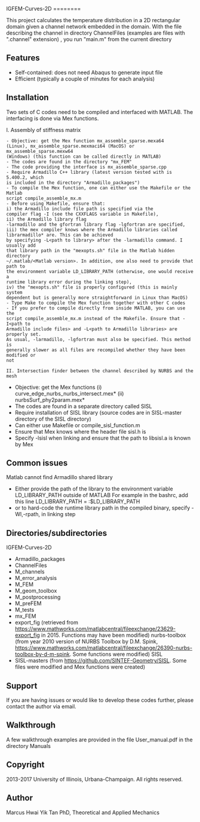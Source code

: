IGFEM-Curves-2D ========

This project calculates the temperature distribution in a 2D rectangular domain
given a channel network embedded in the domain. With the file describing the
channel in directory ChannelFiles (examples are files with ".channel" extension)
, you run "main.m" from the current directory

Features
--------

- Self-contained: does not need Abaqus to generate input file
- Efficient (typically a couple of minutes for each analysis)

Installation
------------

Two sets of C codes need to be compiled and interfaced with MATLAB. The
interfacing is done via Mex functions.

I. Assembly of stiffness matrix
~~~~~~~~~~~~~~~~~~~~~~~~~~~~~~~
- Objective: get the Mex function mx_assemble_sparse.mexa64
(Linux), mx_assemble_sparse.mexmaci64 (MacOS) or mx_assemble_sparse.mexw64
(Windows) (this function can be called directly in MATLAB)
- The codes are found in the directory "mx_FEM"
- The code providing the interface is mx_assemble_sparse.cpp 
- Require Armadillo C++ library (latest version tested with is 5.400.2, which
is included in the directory "Armadillo_packages")
- To compile the Mex function, one can either use the Makefile or the Matlab
script compile_assemble_mx.m
- Before using Makefile, ensure that: 
i) the Armadillo include file path is specified via the
compiler flag -I (see the CXXFLAGS variable in Makefile),
ii) the Armadillo library flag
-larmadillo and the gfortran library flag -lgfortran are specified,
iii) the mex compiler knows where the Armadillo libraries called 
librarmadillo* are. This can be achieved
by specifying -L<path to library> after the -larmadillo command. I usually add
that library path in the "mexopts.sh" file in the Matlab hidden directory
~/.matlab/<Matlab version>. In addition, one also need to provide that path to
the environment variable LD_LIBRARY_PATH (otherwise, one would receive a
runtime library error during the linking step),
iv) the "mexopts.sh" file is properly configured (this is mainly system
dependent but is generally more straightforward in Linux than MacOS)
- Type Make to compile the Mex function together with other C codes
- If you prefer to compile directly from inside MATLAB, you can use the
script compile_assemble_mx.m instead of the Makefile. Ensure that -I<path to
Armadillo include files> and -L<path to Armadillo libraries> are properly set.
As usual, -larmadillo, -lgfortran must also be specified. This method is
generally slower as all files are recompiled whether they have been modified or
not

II. Intersection finder between the channel described by NURBS and the mesh
~~~~~~~~~~~~~~~~~~~~~~~~~~~~~~~~~~~~~~~~~~~~~~~~~~~~~~~~~~~~~~~~~~~~~~~~~~~
- Objective: get the Mex functions 
			 (i) curve_edge_nurbs_nurbs_intersect.mex*
			 (ii) nurbsSurf_phy2param.mex*
- The codes are found in a separate directory called SISL
- Require installation of SISL library (source codes are in SISL-master
directory of the SISL directory)
- Can either use Makefile or compile_sisl_function.m
- Ensure that Mex knows where the header file sisl.h is
- Specify -lsisl when linking and ensure that the path to libsisl.a is known by
Mex

Common issues 
-------------
Matlab cannot find Armadillo shared library
- 	Either provide the path of the library to the environment variable LD_LIBRARY_PATH outside of MATLAB
	For example in the bashrc, add this line
		LD_LIBRARY_PATH = <path to armadillo shared library>:$LD_LIBRARY_PATH
- 	or to hard-code the runtime library path in the compiled binary, specify
	-Wl,-rpath,<path> in linking step

Directories/subdirectories
--------------------------
IGFEM-Curves-2D
- Armadillo_packages
- ChannelFiles
- M_channels
- M_error_analysis
- M_FEM
- M_geom_toolbox
- M_postprocessing
- M_preFEM
- M_tests
- mx_FEM
- export_fig (retrieved from https://www.mathworks.com/matlabcentral/fileexchange/23629-export_fig in 2015. Functions
may have been modified)
nurbs-toolbox (from year 2010 version of NURBS Toolbox by D.M. Spink, https://www.mathworks.com/matlabcentral/fileexchange/26390-nurbs-toolbox-by-d-m-spink. Some functions were modified)
SISL
- SISL-masters (from https://github.com/SINTEF-Geometry/SISL. Some files were modified and Mex functions were created)

Support
-------
If you are having issues or would like to develop these codes further, please
contact the author via email.

Walkthrough 
----------- 
A few walkthrough examples are provided in the file User_manual.pdf in the
directory Manuals

Copyright
---------
2013-2017 University of Illinois, Urbana-Champaign. All rights reserved.

Author
------
Marcus Hwai Yik Tan
PhD, Theoretical and Applied Mechanics
